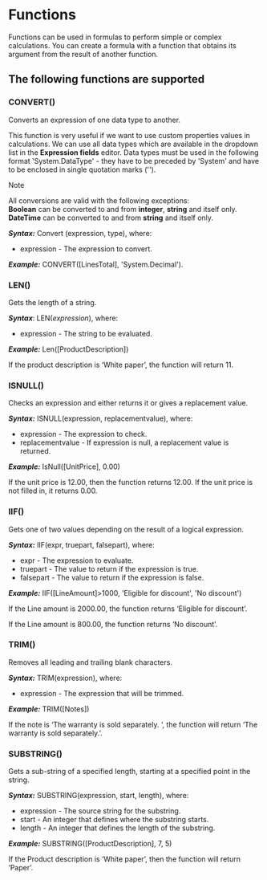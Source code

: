 # Functions


Functions can be used in formulas to perform simple or complex calculations. You can create a formula with a function that obtains its argument from the result of another function.

## The following functions are supported

### CONVERT()

Converts an expression of one data type to another. 

This function is very useful if we want to use custom properties values in calculations. We can use all data types which are available in the dropdown list in the **Expression fields** editor. Data types must be used in the following format 'System.DataType' - they have to be preceded by 'System' and have to be enclosed in single quotation marks ('').

> [!NOTE]
> 
> All conversions are valid with the following exceptions:<br> **Boolean** can be converted to and from **integer**, **string** and itself only. <br>
**DateTime** can be converted to and from **string** and itself only. 

***Syntax:*** Convert (expression, type), where:

- expression - The expression to convert.

***Example:*** CONVERT([LinesTotal], 'System.Decimal').  

### LEN()

Gets the length of a string.

***Syntax***: LEN(*expression*), where:

- expression - The string to be evaluated.

***Example:*** Len([ProductDescription]) 

If the product description is ‘White paper’, the function will return 11.

### ISNULL()

Checks an expression and either returns it or gives a replacement value.

***Syntax:*** ISNULL(expression, replacementvalue), where:

- expression - The expression to check.
- replacementvalue - If expression is null, a replacement value is returned.

***Example:*** IsNull([UnitPrice], 0.00)

If the unit price is 12.00, then the function returns 12.00. If the unit price is not filled in, it returns 0.00.

### IIF()

Gets one of two values depending on the result of a logical expression.

***Syntax:*** IIF(expr, truepart, falsepart), where:

- expr - The expression to evaluate.
- truepart - The value to return if the expression is true.
- falsepart - The value to return if the expression is false.
 
 ***Example:*** IIF([LineAmount]>1000, 'Eligible for discount', 'No discount')
 
If the Line amount is 2000.00, the function returns ‘Eligible for discount’.

If the Line amount is 800.00, the function returns ‘No discount’.

### TRIM()

Removes all leading and trailing blank characters.

***Syntax:*** TRIM(expression), where:

- expression - The expression that will be trimmed.

***Example:*** TRIM([Notes])

If the note is ‘The warranty is sold separately. ‘, the function will return ‘The warranty is sold separately.’.

### SUBSTRING()

Gets a sub-string of a specified length, starting at a specified point in the string.

***Syntax:*** SUBSTRING(expression, start, length), where:

- expression - The source string for the substring.</br>
- start - An integer that defines where the substring starts.</br>
- length - An integer that defines the length of the substring.</br>
 
 ***Example:*** SUBSTRING([ProductDescription], 7, 5)
 
If the Product description is ‘White paper’, then the function will return ‘Paper’.

